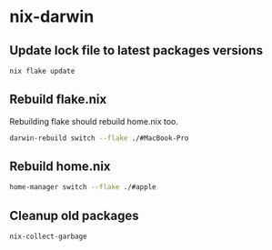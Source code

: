 # nix-darwin

## Update lock file to latest packages versions

```bash
nix flake update
```

## Rebuild flake.nix

Rebuilding flake should rebuild home.nix too.

```bash
darwin-rebuild switch --flake ./#MacBook-Pro
```

## Rebuild home.nix

```bash
home-manager switch --flake ./#apple
```

## Cleanup old packages

```bash
nix-collect-garbage
```
